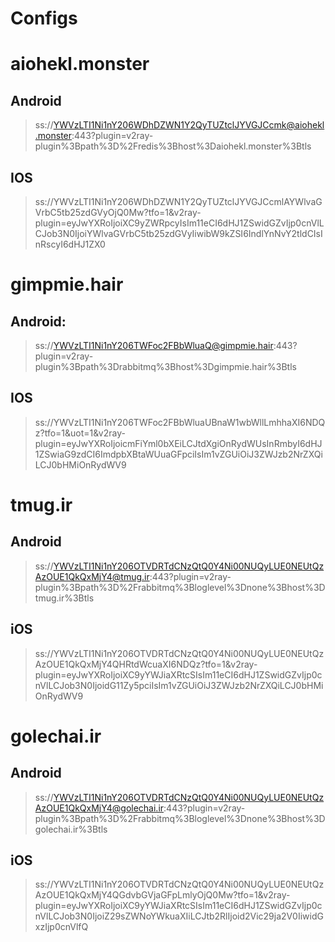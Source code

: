 # Configs

# aiohekl.monster
## Android
> ss://YWVzLTI1Ni1nY206WDhDZWN1Y2QyTUZtclJYVGJCcmk@aiohekl.monster:443?plugin=v2ray-plugin%3Bpath%3D%2Fredis%3Bhost%3Daiohekl.monster%3Btls
## IOS
> ss://YWVzLTI1Ni1nY206WDhDZWN1Y2QyTUZtclJYVGJCcmlAYWlvaGVrbC5tb25zdGVyOjQ0Mw?tfo=1&v2ray-plugin=eyJwYXRoIjoiXC9yZWRpcyIsIm11eCI6dHJ1ZSwidGZvIjp0cnVlLCJob3N0IjoiYWlvaGVrbC5tb25zdGVyIiwibW9kZSI6IndlYnNvY2tldCIsInRscyI6dHJ1ZX0

# gimpmie.hair
## Android:
> ss://YWVzLTI1Ni1nY206TWFoc2FBbWluaQ@gimpmie.hair:443?plugin=v2ray-plugin%3Bpath%3Drabbitmq%3Bhost%3Dgimpmie.hair%3Btls
## IOS
> ss://YWVzLTI1Ni1nY206TWFoc2FBbWluaUBnaW1wbWllLmhhaXI6NDQz?tfo=1&uot=1&v2ray-plugin=eyJwYXRoIjoicmFiYml0bXEiLCJtdXgiOnRydWUsInRmbyI6dHJ1ZSwiaG9zdCI6ImdpbXBtaWUuaGFpciIsIm1vZGUiOiJ3ZWJzb2NrZXQiLCJ0bHMiOnRydWV9


# tmug.ir
## Android
> ss://YWVzLTI1Ni1nY206OTVDRTdCNzQtQ0Y4Ni00NUQyLUE0NEUtQzAzOUE1QkQxMjY4@tmug.ir:443?plugin=v2ray-plugin%3Bpath%3D%2Frabbitmq%3Bloglevel%3Dnone%3Bhost%3Dtmug.ir%3Btls

## iOS
> ss://YWVzLTI1Ni1nY206OTVDRTdCNzQtQ0Y4Ni00NUQyLUE0NEUtQzAzOUE1QkQxMjY4QHRtdWcuaXI6NDQz?tfo=1&v2ray-plugin=eyJwYXRoIjoiXC9yYWJiaXRtcSIsIm11eCI6dHJ1ZSwidGZvIjp0cnVlLCJob3N0IjoidG11Zy5pciIsIm1vZGUiOiJ3ZWJzb2NrZXQiLCJ0bHMiOnRydWV9

# golechai.ir
## Android
> ss://YWVzLTI1Ni1nY206OTVDRTdCNzQtQ0Y4Ni00NUQyLUE0NEUtQzAzOUE1QkQxMjY4@golechai.ir:443?plugin=v2ray-plugin%3Bpath%3D%2Frabbitmq%3Bloglevel%3Dnone%3Bhost%3Dgolechai.ir%3Btls

## iOS
> ss://YWVzLTI1Ni1nY206OTVDRTdCNzQtQ0Y4Ni00NUQyLUE0NEUtQzAzOUE1QkQxMjY4QGdvbGVjaGFpLmlyOjQ0Mw?tfo=1&v2ray-plugin=eyJwYXRoIjoiXC9yYWJiaXRtcSIsIm11eCI6dHJ1ZSwidGZvIjp0cnVlLCJob3N0IjoiZ29sZWNoYWkuaXIiLCJtb2RlIjoid2Vic29ja2V0IiwidGxzIjp0cnVlfQ



